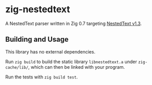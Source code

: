 # zig-nestedtext

A NestedText parser written in Zig 0.7 targeting [NestedText v1.3](https://nestedtext.org/en/v1.3/).


## Building and Usage

This library has no external dependencies.

Run `zig build` to build the static library `libnestedtext.a` under `zig-cache/lib/`, which can then be linked with your program.

Run the tests with `zig build test`.
